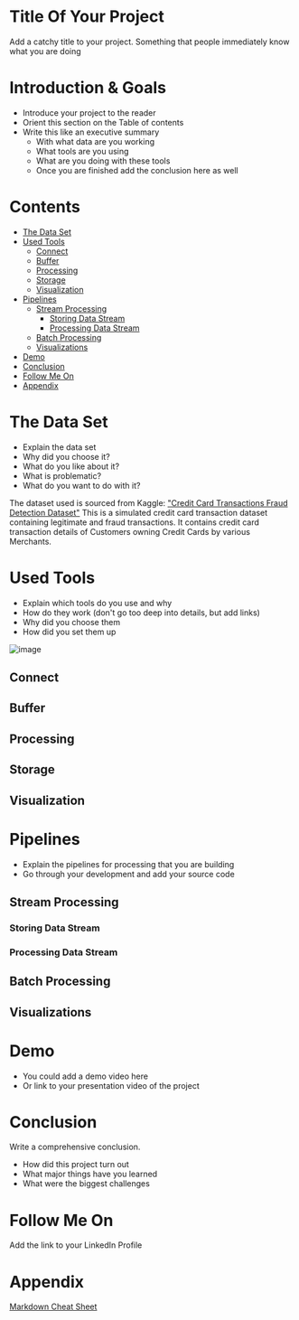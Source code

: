 
# Title Of Your Project
Add a catchy title to your project. Something that people immediately know what you are doing

# Introduction & Goals
- Introduce your project to the reader
- Orient this section on the Table of contents
- Write this like an executive summary
  - With what data are you working
  - What tools are you using
  - What are you doing with these tools
  - Once you are finished add the conclusion here as well

# Contents

- [The Data Set](#the-data-set)
- [Used Tools](#used-tools)
  - [Connect](#connect)
  - [Buffer](#buffer)
  - [Processing](#processing)
  - [Storage](#storage)
  - [Visualization](#visualization)
- [Pipelines](#pipelines)
  - [Stream Processing](#stream-processing)
    - [Storing Data Stream](#storing-data-stream)
    - [Processing Data Stream](#processing-data-stream)
  - [Batch Processing](#batch-processing)
  - [Visualizations](#visualizations)
- [Demo](#demo)
- [Conclusion](#conclusion)
- [Follow Me On](#follow-me-on)
- [Appendix](#appendix)


# The Data Set
- Explain the data set
- Why did you choose it?
- What do you like about it?
- What is problematic?
- What do you want to do with it?

The dataset used is sourced from Kaggle: ["Credit Card Transactions Fraud Detection Dataset"](https://www.kaggle.com/datasets/kartik2112/fraud-detection)
This is a simulated credit card transaction dataset containing legitimate and fraud transactions. It contains credit card transaction details of Customers owning Credit Cards by various Merchants. 

# Used Tools
- Explain which tools do you use and why
- How do they work (don't go too deep into details, but add links)
- Why did you choose them
- How did you set them up

![image](https://github.com/melba365/data_engineering/assets/26708646/bc218825-dd9b-4ef2-bfbf-4e465f249723)


## Connect
## Buffer
## Processing
## Storage
## Visualization

# Pipelines
- Explain the pipelines for processing that you are building
- Go through your development and add your source code

## Stream Processing
### Storing Data Stream
### Processing Data Stream
## Batch Processing
## Visualizations

# Demo
- You could add a demo video here
- Or link to your presentation video of the project

# Conclusion
Write a comprehensive conclusion.
- How did this project turn out
- What major things have you learned
- What were the biggest challenges

# Follow Me On
Add the link to your LinkedIn Profile

# Appendix

[Markdown Cheat Sheet](https://github.com/adam-p/markdown-here/wiki/Markdown-Cheatsheet)
